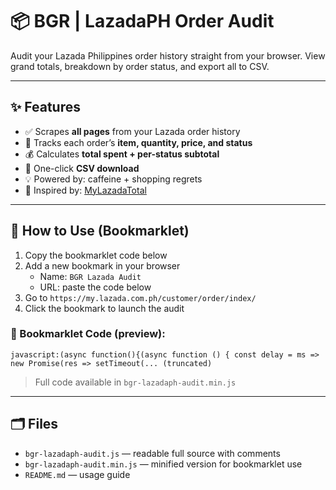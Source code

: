 # 📦 BGR | LazadaPH Order Audit

Audit your Lazada Philippines order history straight from your browser. View grand totals, breakdown by order status, and export all to CSV.

---

## ✨ Features
- ✅ Scrapes **all pages** from your Lazada order history
- 🧾 Tracks each order’s **item, quantity, price, and status**
- 💰 Calculates **total spent + per-status subtotal**
- 📄 One-click **CSV download**
- 💡 Powered by: caffeine + shopping regrets
- 🔗 Inspired by: [MyLazadaTotal](https://github.com/limkokhole/MyLazadaTotal)

---

## 🧪 How to Use (Bookmarklet)

1. Copy the bookmarklet code below
2. Add a new bookmark in your browser
   - Name: `BGR Lazada Audit`
   - URL: paste the code below
3. Go to `https://my.lazada.com.ph/customer/order/index/`
4. Click the bookmark to launch the audit

### 🔖 Bookmarklet Code (preview):
```
javascript:(async function(){(async function () { const delay = ms => new Promise(res => setTimeout(... (truncated)
```
> Full code available in `bgr-lazadaph-audit.min.js`

---

## 🗂️ Files

- `bgr-lazadaph-audit.js` — readable full source with comments
- `bgr-lazadaph-audit.min.js` — minified version for bookmarklet use
- `README.md` — usage guide

